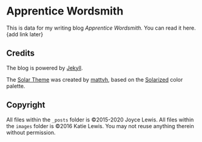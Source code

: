 # Apprentice Wordsmith
This is data for my writing blog *Apprentice Wordsmith.* You can read it here. {add link later}

## Credits
The blog is powered by [Jekyll](http://jekyllrb.com).

The [Solar Theme](http://mattvh.github.io/solar-theme-jekyll/) was created by [mattvh](https://github.com/mattvh), based on the [Solarized](http://ethanschoonover.com/solarized) color palette.

## Copyright
All files within the `_posts` folder is &copy;2015-2020 Joyce Lewis. All files within the `images` folder is &copy;2016 Katie Lewis. You may not reuse anything therein without permission.
